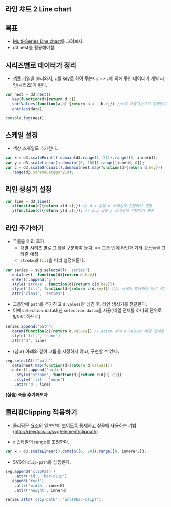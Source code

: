 라인 챠트 2 Line chart
---

목표
---
- [Multi-Series Line chart](https://bl.ocks.org/mbostock/3884955)를 그려보자.
- d3.nest를 활용해야함.

시리즈별로 데이터가 정리
---

- [샘플 파일](sample/sample.line.json)을 불러와서, `c`를 key로 하여 묶는다. => `c`에 의해 묶인 데이터가 개별 라인(시리즈)가 된다.

```javascript
var nest = d3.nest()
  .key(function(d){return d.c})
  .sortValues(function(a,b) {return a.x - b.x;}) //x의 오름차순으로 정리한다.
  .entries(data);

console.log(nest);
```

스케일 설정
---

- 색상 스케일도 추가한다.

```javascript
var x = d3.scalePoint().domain(d3.range(1, 21)).range([0, innerW]);
var y = d3.scaleLinear().domain([0, 100]).range([innerH, 0]);
var c = d3.scaleOrdinal().domain(nest.map(function(d){return d.key}))
  .range(d3.schemeCategory10);
```

라인 생성기 설정
---

```javascript
var line = d3.line()
  .x(function(d){return x(d.x);}) // d.x 값을 x 스케일에 전달하여 변환
  .y(function(d){return y(d.y);}); // d.y 값을 y 스케일에 전달하여 변환
```

라인 추가하기
---

- 그룹을 미리 추가
  - 개별 시리즈 별로 그룹을 구분하여 둔다. => 그룹 안에 라인과 기타 요소들을 그려줄 예정
  - `stroke`과 `fill`을 미리 설정해둔다.

```javascript
var series = svg.selectAll('.series')
  .data(nest, function(d){return d.key})
  .enter().append('g')
  .style('stroke', function(d){return c(d.key)})
  .style('fill', function(d){return c(d.key)}) //c 스케일 활용해서 미리 색상 지정
  .attr('class', 'series')
```

- 그룹안에 `path`를 추가하고 `d.values`만 넘긴 후, 라인 생성기를 전달한다.
 - 이때 `selection.data`대신 `selection.datum`을 사용(배열 전체를 하나의 단위로 받아야 하므로)

```javascript
series.append('path')
  .datum(function(d){return d.values}) //.datum 써서 d.values 배열 전체를 하나의 단위로 받음
  .style('fill', 'none')
  .attr('d', line) 
```

- (참고) 아래와 같이 그룹을 지정하지 않고, 구현할 수 있다.

```javascript
svg.selectAll('path')
  .data(nest.map(function(d){return d.values}))
  .enter().append('path')
    .style('stroke', function(d){return c(d[0].c)})
    .style('fill', 'none')
    .attr('d', line)
```

**(실습) 축을 추가해보자**


클리핑Clipping 적용하기
---
- [클리핑](https://developer.mozilla.org/en-US/docs/Web/SVG/Tutorial/Clipping_and_masking)은 요소의 일부만이 보이도록 통제하고 싶을때 사용하는 기법 (http://devdocs.io/svg/element/clippath)


- `x` 스케일의 range를 조정한다.
```javascript
var x = d3.scaleLinear().domain([0, 20]).range([0, innerW*2]);
```

- SVG의 `clip-path`를 삽입한다.

```javascript
svg.append('clipPath')
    .attr('id', 'bar-clip')
  .append('rect')
    .attr('width', innerW)
    .attr('height', innerH)
```

```javascript
series.attr('clip-path', 'url(#bar-clip)');
```
